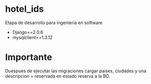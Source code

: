 # hotel_ids
Etapa de desarrollo para ingeniería en software

- Django==2.0.6
- mysqlclient==1.3.12

# Importante
Duespues de ejecutar las migraciones cargar paises, ciudades y una descripcion = reservada en estado reserva a la BD.
